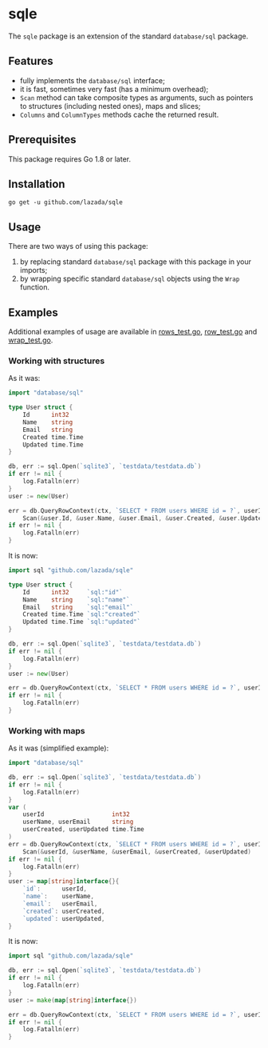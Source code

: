# sqle
The `sqle` package is an extension of the standard `database/sql` package.

## Features
- fully implements the `database/sql` interface;
- it is fast, sometimes very fast (has a minimum overhead);
- `Scan` method can take composite types as arguments, such as pointers to structures (including nested ones), maps and slices;
- `Columns` and `ColumnTypes` methods cache the returned result.

## Prerequisites
This package requires Go 1.8 or later.

## Installation
```
go get -u github.com/lazada/sqle
```

## Usage
There are two ways of using this package:
1. by replacing standard `database/sql` package with this package in your imports;
2. by wrapping specific standard `database/sql` objects using the `Wrap` function.

## Examples
Additional examples of usage are available in [rows_test.go](https://github.com/lazada/sqle/blob/master/rows_test.go), [row_test.go](https://github.com/lazada/sqle/blob/master/row_test.go) and [wrap_test.go](https://github.com/lazada/sqle/blob/master/wrap_test.go).

### Working with structures
As it was:
```go
import "database/sql"

type User struct {
    Id      int32
    Name    string
    Email   string
    Created time.Time
    Updated time.Time
}

db, err := sql.Open(`sqlite3`, `testdata/testdata.db`)
if err != nil {
    log.Fatalln(err)
}
user := new(User)

err = db.QueryRowContext(ctx, `SELECT * FROM users WHERE id = ?`, userId).
    Scan(&user.Id, &user.Name, &user.Email, &user.Created, &user.Updated)
if err != nil {
    log.Fatalln(err)
}
```
It is now:
```go
import sql "github.com/lazada/sqle"

type User struct {
	Id      int32     `sql:"id"`
	Name    string    `sql:"name"`
	Email   string    `sql:"email"`
	Created time.Time `sql:"created"`
	Updated time.Time `sql:"updated"`
}

db, err := sql.Open(`sqlite3`, `testdata/testdata.db`)
if err != nil {
    log.Fatalln(err)
}
user := new(User)

err = db.QueryRowContext(ctx, `SELECT * FROM users WHERE id = ?`, userId).Scan(user)
if err != nil {
    log.Fatalln(err)
}
```
 
 ### Working with maps
As it was (simplified example):
```go
import "database/sql"

db, err := sql.Open(`sqlite3`, `testdata/testdata.db`)
if err != nil {
    log.Fatalln(err)
}
var (
    userId                   int32
    userName, userEmail      string
    userCreated, userUpdated time.Time
)
err = db.QueryRowContext(ctx, `SELECT * FROM users WHERE id = ?`, userId).
    Scan(&userId, &userName, &userEmail, &userCreated, &userUpdated)
if err != nil {
    log.Fatalln(err)
}
user := map[string]interface{}{
    `id`:      userId,
    `name`:    userName,
    `email`:   userEmail,
    `created`: userCreated,
    `updated`: userUpdated,
}
```
It is now:
```go
import sql "github.com/lazada/sqle"

db, err := sql.Open(`sqlite3`, `testdata/testdata.db`)
if err != nil {
    log.Fatalln(err)
}
user := make(map[string]interface{})

err = db.QueryRowContext(ctx, `SELECT * FROM users WHERE id = ?`, userId).Scan(user)
if err != nil {
    log.Fatalln(err)
}
```